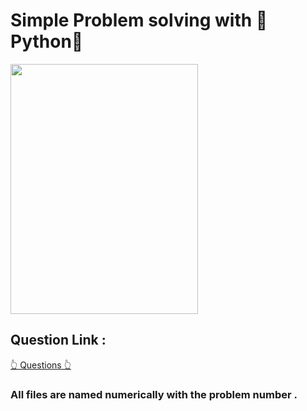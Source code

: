 # Simple Problem solving with 🐍Python🐍

<img src="https://upload.wikimedia.org/wikipedia/commons/thumb/c/c3/Python-logo-notext.svg/1869px-Python-logo-notext.svg.png" width="300" height="400"/>

## Question Link :
<a href="https://docs.google.com/document/d/1GzDNUxHOWRO6mnr5vP9Bi4XHB0aiP6cgfyyFwBYy1qQ/edit">👆 Questions 👆 </a>

### All files are named numerically with the problem number .


